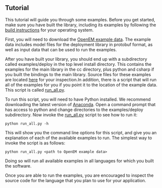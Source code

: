 ## Tutorial

This tutorial will guide you through some examples.  Before you get 
started, make sure you have built the library, including its examples by
following the [build instructions](build.md) for your operating
system.

First, you will need to download the [OpenEM example data][ExampleData].  The
example data includes model files for the deployment library in protobuf 
format, as well as input data that can be used to run the examples.

After you have built your library, you should end up with a subdirectory
called examples/deploy in the top level install directory.  This contains
the examples for the main library in the cc directory, plus python and csharp
if you built the bindings to the main library.  Source files for these examples 
are located [here][ExampleSources] for your inspection.In addition, there is a
script that will run all of the examples for you if you point it to the
location of the example data.  This script is called [run_all.py][RunAll].  

To run this script, you will need to have Python installed.  We recommend
downloading the latest version of [Anaconda][Anaconda].  Open a command prompt
that has access to python and change directories to the examples/deploy 
subdirectory.  Now invoke the [run_all.py][RunAll] script to see how to run it:

```shell
python run_all.py -h
```

This will show you the command line options for this script, and give you 
an explanation of each of the available examples to run.  The simplest way
to invoke the script is as follows:

```shell
python run_all.py <path to OpenEM example data>
```

Doing so will run all available examples in all languages for which you 
built the software.

Once you are able to run the examples, you are encouraged to inspect the 
source code for the language that you plan to use for your application.

[ExampleData]:https://drive.google.com/drive/folders/18silAFzXaP27VHLS0texHJz1ZxSMGhjx?usp=sharing
[ExampleSources]: ../examples/deploy
[Anaconda]: https://www.anaconda.com/download/
[RunAll]: ../examples/deploy/run_all.py

